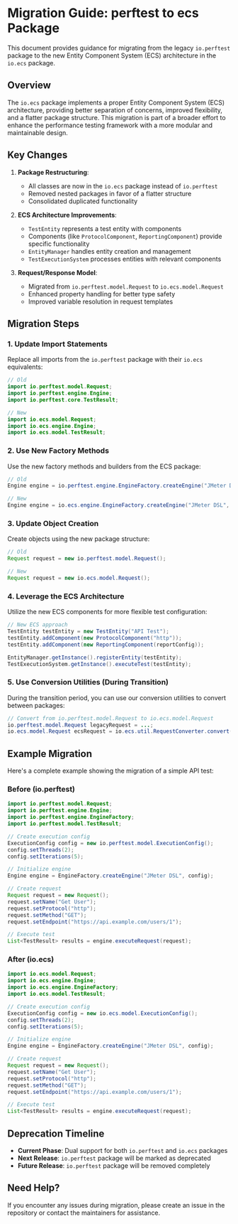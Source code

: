 # Migration Guide: perftest to ecs Package

This document provides guidance for migrating from the legacy `io.perftest` package to the new Entity Component System (ECS) architecture in the `io.ecs` package.

## Overview

The `io.ecs` package implements a proper Entity Component System (ECS) architecture, providing better separation of concerns, improved flexibility, and a flatter package structure. This migration is part of a broader effort to enhance the performance testing framework with a more modular and maintainable design.

## Key Changes

1. **Package Restructuring**:
   - All classes are now in the `io.ecs` package instead of `io.perftest`
   - Removed nested packages in favor of a flatter structure
   - Consolidated duplicated functionality

2. **ECS Architecture Improvements**:
   - `TestEntity` represents a test entity with components
   - Components (like `ProtocolComponent`, `ReportingComponent`) provide specific functionality
   - `EntityManager` handles entity creation and management
   - `TestExecutionSystem` processes entities with relevant components

3. **Request/Response Model**:
   - Migrated from `io.perftest.model.Request` to `io.ecs.model.Request`
   - Enhanced property handling for better type safety
   - Improved variable resolution in request templates

## Migration Steps

### 1. Update Import Statements

Replace all imports from the `io.perftest` package with their `io.ecs` equivalents:

```java
// Old
import io.perftest.model.Request;
import io.perftest.engine.Engine;
import io.perftest.core.TestResult;

// New
import io.ecs.model.Request;
import io.ecs.engine.Engine;
import io.ecs.model.TestResult;
```

### 2. Use New Factory Methods

Use the new factory methods and builders from the ECS package:

```java
// Old
Engine engine = io.perftest.engine.EngineFactory.createEngine("JMeter DSL", config);

// New
Engine engine = io.ecs.engine.EngineFactory.createEngine("JMeter DSL", config);
```

### 3. Update Object Creation

Create objects using the new package structure:

```java
// Old
Request request = new io.perftest.model.Request();

// New
Request request = new io.ecs.model.Request();
```

### 4. Leverage the ECS Architecture

Utilize the new ECS components for more flexible test configuration:

```java
// New ECS approach
TestEntity testEntity = new TestEntity("API Test");
testEntity.addComponent(new ProtocolComponent("http"));
testEntity.addComponent(new ReportingComponent(reportConfig));

EntityManager.getInstance().registerEntity(testEntity);
TestExecutionSystem.getInstance().executeTest(testEntity);
```

### 5. Use Conversion Utilities (During Transition)

During the transition period, you can use our conversion utilities to convert between packages:

```java
// Convert from io.perftest.model.Request to io.ecs.model.Request
io.perftest.model.Request legacyRequest = ...;
io.ecs.model.Request ecsRequest = io.ecs.util.RequestConverter.convert(legacyRequest);
```

## Example Migration

Here's a complete example showing the migration of a simple API test:

### Before (io.perftest)

```java
import io.perftest.model.Request;
import io.perftest.engine.Engine;
import io.perftest.engine.EngineFactory;
import io.perftest.model.TestResult;

// Create execution config
ExecutionConfig config = new io.perftest.model.ExecutionConfig();
config.setThreads(2);
config.setIterations(5);

// Initialize engine
Engine engine = EngineFactory.createEngine("JMeter DSL", config);

// Create request
Request request = new Request();
request.setName("Get User");
request.setProtocol("http");
request.setMethod("GET");
request.setEndpoint("https://api.example.com/users/1");

// Execute test
List<TestResult> results = engine.executeRequest(request);
```

### After (io.ecs)

```java
import io.ecs.model.Request;
import io.ecs.engine.Engine;
import io.ecs.engine.EngineFactory;
import io.ecs.model.TestResult;

// Create execution config
ExecutionConfig config = new io.ecs.model.ExecutionConfig();
config.setThreads(2);
config.setIterations(5);

// Initialize engine
Engine engine = EngineFactory.createEngine("JMeter DSL", config);

// Create request
Request request = new Request();
request.setName("Get User");
request.setProtocol("http");
request.setMethod("GET");
request.setEndpoint("https://api.example.com/users/1");

// Execute test
List<TestResult> results = engine.executeRequest(request);
```

## Deprecation Timeline

- **Current Phase**: Dual support for both `io.perftest` and `io.ecs` packages
- **Next Release**: `io.perftest` package will be marked as deprecated
- **Future Release**: `io.perftest` package will be removed completely

## Need Help?

If you encounter any issues during migration, please create an issue in the repository or contact the maintainers for assistance.